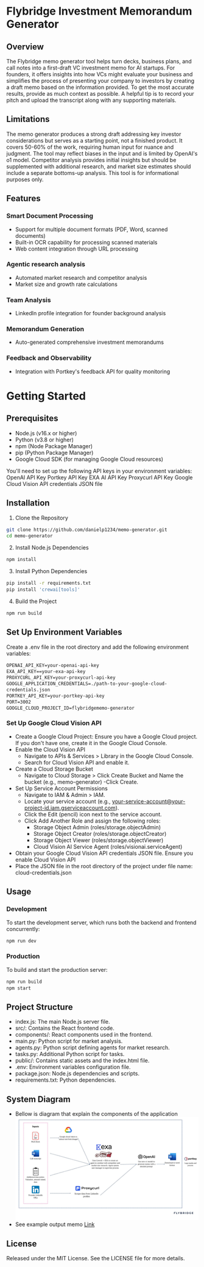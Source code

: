 # Flybridge Investment Memorandum Generator

## Overview
The Flybridge memo generator tool helps turn decks, business plans, and call notes into a first-draft VC investment memo for AI startups. For founders, it offers insights into how VCs might evaluate your business and simplifies the process of presenting your company to investors by creating a draft memo based on the information provided. To get the most accurate results, provide as much context as possible. A helpful tip is to record your pitch and upload the transcript along with any supporting materials.

## Limitations
The memo generator produces a strong draft addressing key investor considerations but serves as a starting point, not a finished product. It covers 50-60% of the work, requiring human input for nuance and judgment. The tool may reflect biases in the input and is limited by OpenAI's o1 model. Competitor analysis provides initial insights but should be supplemented with additional research, and market size estimates should include a separate bottoms-up analysis. This tool is for informational purposes only.

## Features

### Smart Document Processing
- Support for multiple document formats (PDF, Word, scanned documents)
- Built-in OCR capability for processing scanned materials
- Web content integration through URL processing
### Agentic research analysis
- Automated market research and competitor analysis
- Market size and growth rate calculations
### Team Analysis
- LinkedIn profile integration for founder background analysis
### Memorandum Generation
- Auto-generated comprehensive investment memorandums
### Feedback and Observability
- Integration with Portkey's feedback API for quality monitoring

# Getting Started

## Prerequisites

- Node.js (v16.x or higher)
- Python (v3.8 or higher)
- npm (Node Package Manager)
- pip (Python Package Manager)
- Google Cloud SDK (for managing Google Cloud resources)

You'll need to set up the following API keys in your environment variables:
OpenAI API Key
Portkey API Key
EXA AI API Key
Proxycurl API Key
Google Cloud Vision API credentials JSON file

## Installation
1. Clone the Repository
```bash
git clone https://github.com/danielp1234/memo-generator.git
cd memo-generator
```

2. Install Node.js Dependencies
```bash
npm install
```

3. Install Python Dependencies
```bash
pip install -r requirements.txt
pip install 'crewai[tools]'
```

4. Build the Project
```bash
npm run build
```

## Set Up Environment Variables
Create a .env file in the root directory and add the following environment variables:
```env
OPENAI_API_KEY=your-openai-api-key
EXA_API_KEY==your-exa-api-key
PROXYCURL_API_KEY=your-proxycurl-api-key
GOOGLE_APPLICATION_CREDENTIALS=./path-to-your-google-cloud-credentials.json
PORTKEY_API_KEY=your-portkey-api-key
PORT=3002
GOOGLE_CLOUD_PROJECT_ID=flybridgememo-generator
```

### Set Up Google Cloud Vision API
- Create a Google Cloud Project: Ensure you have a Google Cloud project. If you don't have one, create it in the Google Cloud Console.
- Enable the Cloud Vision API
  - Navigate to APIs & Services > Library in the Google Cloud Console.
  - Search for Cloud Vision API and enable it.
- Create a Cloud Storage Bucket
  - Navigate to Cloud Storage > Click Create Bucket and Name the bucket (e.g., memo-generator) -Click Create.
- Set Up Service Account Permissions
  - Navigate to IAM & Admin > IAM.
  - Locate your service account (e.g., your-service-account@your-project-id.iam.gserviceaccount.com).
  - Click the Edit (pencil) icon next to the service account.
  - Click Add Another Role and assign the following roles:
    - Storage Object Admin (roles/storage.objectAdmin)
    - Storage Object Creator (roles/storage.objectCreator)
    - Storage Object Viewer (roles/storage.objectViewer)
    - Cloud Vision AI Service Agent (roles/visionai.serviceAgent)
- Obtain your Google Cloud Vision API credentials JSON file. Ensure you enable 
Cloud Vision API
- Place the JSON file in the root directory of the project under file name: cloud-credentials.json


## Usage
### Development
To start the development server, which runs both the backend and frontend concurrently:
```bash
npm run dev
```

### Production
To build and start the production server:
```bash
npm run build
npm start
```

## Project Structure
- index.js: The main Node.js server file.
- src/: Contains the React frontend code.
- components/: React components used in the frontend.
- main.py: Python script for market analysis.
- agents.py: Python script defining agents for market research.
- tasks.py: Additional Python script for tasks.
- public/: Contains static assets and the index.html file.
- .env: Environment variables configuration file.
- package.json: Node.js dependencies and scripts.
- requirements.txt: Python dependencies.

## System Diagram
- Bellow is diagram that explain the components of the application
![Structure](image/structure.jpg)
- See example output memo [Link](https://docsend.com/view/ke4jyy5yr3y3wmsf)


## License
Released under the MIT License. See the LICENSE file for more details.